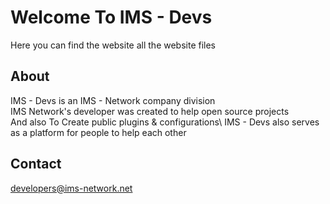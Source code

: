 # Welcome To IMS - Devs
Here you can find the website all the website files
## About
IMS - Devs is an IMS - Network company division\
IMS Network's developer was created to help open source projects\
And also To Create public plugins & configurations\ 
IMS - Devs also serves as a platform for people to help each other
## Contact
developers@ims-network.net